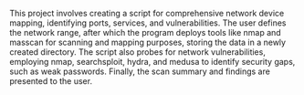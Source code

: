 This project involves creating a script for comprehensive network device mapping, identifying ports, services, and vulnerabilities. The user defines the network range, after which the program deploys tools like nmap and masscan for scanning and mapping purposes, storing the data in a newly created directory. The script also probes for network vulnerabilities, employing nmap, searchsploit, hydra, and medusa to identify security gaps, such as weak passwords. Finally, the scan summary and findings are presented to the user.

